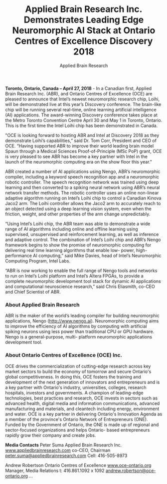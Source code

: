 ﻿---
title: Applied Brain Research Inc. Demonstrates Leading Edge Neuromorphic AI Stack at Ontario Centres of Excellence Discovery 2018
author: Applied Brain Research
layout: post
---

**Toronto, Ontario, Canada – April 27, 2018** - In a Canadian first, Applied
Brain Research Inc. (ABR), and Ontario Centres of Excellence (OCE) are 
pleased to announce that Intel’s newest neuromorphic research chip, 
Loihi, will be demonstrated live at this year’s Discovery conference. The 
brain-like chip will be running several real-time, online learning artificial 
intelligence (AI) applications. The award-winning Discovery conference 
takes place at the Metro Toronto Convention Centre April 30 and May 1
 in Toronto, Ontario. This is the first time the Intel Loihi chip has been 
demonstrated in Canada. 
 
"OCE is looking forward to hosting ABR and Intel at Discovery 2018 as 
they demonstrate Loihi’s capabilities,” said Dr. Tom Corr, President and 
CEO of OCE. “Having supported ABR to improve their world leading brain 
model Spaun through a Medical Sciences Proof-of-Principle (MSc PoP) 
grant, OCE is very pleased to see ABR has become a key partner with Intel 
in the launch of the neuromorphic computing era on the show floor this 
year."
 
ABR created a number of AI applications using Nengo, ABR’s 
neuromorphic compiler, including a keyword speech recognition app and 
a neuromorphic robotic controller.  The speech recognition network was 
trained using deep learning and then converted to a spiking neural 
network using ABR’s neural network transfer methods.  The robotic 
controller uses an online non-linear adaptive algorithm running on Intel’s 
Loihi chip to control a Canadian Kinova Jaco2 arm.  The Loihi controller 
allows the Jaco2 arm to accurately reach to an object detected using a 
deep learning vision system, even when the friction, weight, and other 
properties of the arm change unpredictably.
 
 “Using Intel’s Loihi chip, the ABR team was able to demonstrate a wide 
range of AI algorithms including online and offline learning using 
supervised, unsupervised and reinforcement learning, as well as 
inference and adaptive control. The combination of Intel’s Loihi chip and 
ABR’s Nengo framework begins to show the promise of neuromorphic 
computing for delivering real time learning algorithms that enable low-
power, high-performance AI computing,” said Mike Davies, head of 
Intel’s Neuromorphic Computing Program, Intel Labs. 
 
“ABR is now working to enable the full range of Nengo tools and networks 
to run on Intel’s Loihi platform and Intel’s Altera FPGAs, to provide a 
complete neuromorphic development tool stack for dynamic AI 
applications and computational neuroscience research,” said Chris 
Eliasmith, co-CEO and Chief Scientist of ABR.

### About Applied Brain Research
ABR is the maker of the world’s leading compiler for building
 neuromorphic applications, Nengo (http://www.nengo.ai). 
Neuromorphic computing aims to improve the efficiency of AI algorithms 
by computing with artificial spiking neurons using less power than 
traditional CPU or GPU hardware. Nengo is a general-purpose, multi-
platform neuromorphic applications development tool.

### About Ontario Centres of Excellence (OCE) Inc.
OCE drives the commercialization of cutting-edge research across key 
market sectors to build the economy of tomorrow and secure Ontario's 
global competitiveness. In doing this, OCE fosters the training and 
development of the next generation of innovators and entrepreneurs and 
is a key partner with Ontario's industry, universities, colleges, research 
hospitals, investors and governments. A champion of leading-edge 
technologies, best practices and research, OCE invests in sectors such as 
advanced health, digital media and information communications, 
advanced manufacturing and materials, and cleantech including energy, 
environment and water. OCE is a key partner in delivering Ontario's 
Innovation Agenda as a member of the province's Ontario Network of 
Entrepreneurs (ONE). Funded by the Government of Ontario, the ONE is 
made up of regional and sector-focused organizations and helps Ontario-
based entrepreneurs rapidly grow their company and create jobs.

**Media Contacts**
Peter Suma
Applied Brain Research Inc.
www.appliedbrainresearch.com
co-CEO, Chairman
peter.suma@appliedbrainresearch.com
Cell: 416-505-8973
 
Andrew Robertson
Ontario Centres of Excellence
www.oce-ontario.org
Manager, Media Relations
t: 416.861.1092 x 1092 
andrew.robertson@oce-ontario.org
...


